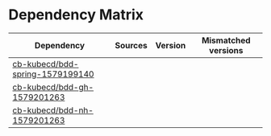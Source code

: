 # Dependency Matrix

Dependency | Sources | Version | Mismatched versions
---------- | ------- | ------- | -------------------
[cb-kubecd/bdd-spring-1579199140](https://github.com/cb-kubecd/bdd-spring-1579199140.git) |  | []() | 
[cb-kubecd/bdd-gh-1579201263](https://github.com/cb-kubecd/bdd-gh-1579201263.git) |  | []() | 
[cb-kubecd/bdd-nh-1579201263](https://github.com/cb-kubecd/bdd-nh-1579201263.git) |  | []() | 
